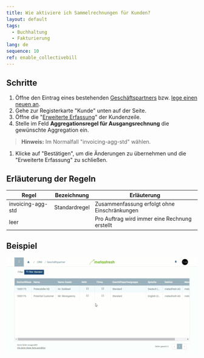 ```yaml
---
title: Wie aktiviere ich Sammelrechnungen für Kunden?
layout: default
tags:
  - Buchhaltung
  - Fakturierung
lang: de
sequence: 10
ref: enable_collectivebill
---
```


## Schritte
1. Öffne den Eintrag eines bestehenden [Geschäftspartners](Menu) bzw. [lege einen neuen an](Neuer_Geschaeftspartner).
1. Gehe zur Registerkarte "Kunde" unten auf der Seite.
1. Öffne die "[Erweiterte Erfassung](AdvancedEditTab_Öffnen)" der Kundenzeile.
1. Stelle im Feld **Aggregationsregel für Ausgangsrechnung** die gewünschte Aggregation ein.
 >**Hinweis:** Im Normalfall "invoicing-agg-std" wählen.

1. Klicke auf "Bestätigen", um die Änderungen zu übernehmen und die "Erweiterte Erfassung" zu schließen.

## Erläuterung der Regeln

| Regel | Bezeichnung | Erläuterung |
|---|---|---|
| invoicing-agg-std | Standardregel | Zusammenfassung erfolgt ohne Einschränkungen |
| leer | | Pro Auftrag wird immer eine Rechnung erstellt |

## Beispiel
![](assets/Sammelrechnung_aktivieren.gif)
